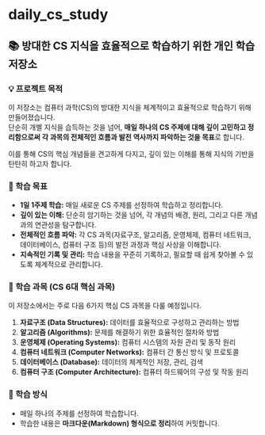 # daily_cs_study

## 📚 방대한 CS 지식을 효율적으로 학습하기 위한 개인 학습 저장소

### 💡 프로젝트 목적

이 저장소는 컴퓨터 과학(CS)의 방대한 지식을 체계적이고 효율적으로 학습하기 위해 만들어졌습니다.<br>
단순히 개별 지식을 습득하는 것을 넘어, **매일 하나의 CS 주제에 대해 깊이 고민하고 정리함으로써 각 과목의 전체적인 흐름과 발전 역사까지 파악하는 것을 목표**로 합니다.

이를 통해 CS의 핵심 개념들을 견고하게 다지고, 깊이 있는 이해를 통해 지식의 기반을 탄탄히 하고자 합니다.

### 🎯 학습 목표

- **1일 1주제 학습:** 매일 새로운 CS 주제를 선정하여 학습하고 정리합니다.
- **깊이 있는 이해:** 단순히 암기하는 것을 넘어, 각 개념의 배경, 원리, 그리고 다른 개념과의 연관성을 탐구합니다.
- **전체적인 흐름 파악:** 각 CS 과목(자료구조, 알고리즘, 운영체제, 컴퓨터 네트워크, 데이터베이스, 컴퓨터 구조 등)의 발전 과정과 핵심 사상을 이해합니다.
- **지속적인 기록 및 관리:** 학습 내용을 꾸준히 기록하고, 필요할 때 쉽게 찾아볼 수 있도록 체계적으로 관리합니다.

### 📖 학습 과목 (CS 6대 핵심 과목)

이 저장소에서는 주로 다음 6가지 핵심 CS 과목을 다룰 예정입니다.

1.  **자료구조 (Data Structures):** 데이터를 효율적으로 구성하고 관리하는 방법
2.  **알고리즘 (Algorithms):** 문제를 해결하기 위한 효율적인 절차와 방법
3.  **운영체제 (Operating Systems):** 컴퓨터 시스템의 자원 관리 및 동작 원리
4.  **컴퓨터 네트워크 (Computer Networks):** 컴퓨터 간 통신 방식 및 프로토콜
5.  **데이터베이스 (Database):** 데이터의 체계적인 저장, 관리, 검색
6.  **컴퓨터 구조 (Computer Architecture):** 컴퓨터 하드웨어의 구성 및 작동 원리

### 📝 학습 방식

- 매일 하나의 주제를 선정하여 학습합니다.<br>
- 학습한 내용은 **마크다운(Markdown) 형식으로 정리**하여 커밋합니다.
